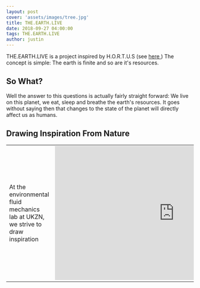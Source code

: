 ```yaml
---
layout: post
cover: 'assets/images/tree.jpg'
title: THE.EARTH.LIVE
date: 2018-09-27 04:00:00
tags: THE.EARTH.LIVE
author: justin
---
```


<p>THE.EARTH.LIVE is a project inspired by H.O.R.T.U.S (see <a href="http://www.ecologicstudio.com/v2/project.php?idcat=7&idsubcat=71&idproj=115" target="_blank">here </a>)
The concept is simple: The earth is finite and so are it's resources. 
</p>

## So What?

Well the answer to this questions is actually fairly straight forward: We live on this planet, we eat, sleep and breathe the earth's resources. It goes without saying then that changes to the state of the planet will directly affect us as humans.

## Drawing Inspiration From Nature

<table>
<tr>
<td>
At the environmental fluid mechanics lab at UKZN, we strive to draw inspiration 
</td>
<td>
<iframe width="640" height="360" src="https://www.youtube.com/embed/u0_K7j0bXeo?ecver=1" frameborder="0" allow="autoplay; encrypted-media" allowfullscreen></iframe>
</td>
</tr>
</table>